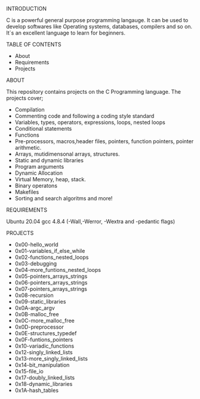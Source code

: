 INTRODUCTION

C is a powerful general purpose programming langauge. It can be used to develop softwares like Operating systems, databases, compilers and so on. It`s an excellent language to learn for beginners.

TABLE OF CONTENTS

- About
- Requirements
- Projects

ABOUT

This repository contains projects on the C Programming language. The projects cover;
- Compilation
- Commenting code and following a coding style standard
- Variables, types, operators, expressions, loops, nested loops
- Conditional statements
- Functions
- Pre-processors, macros,header files, pointers, function pointers, pointer arithmetic.
- Arrays, mutidimensonal arrays, structures.
- Static and dynamic libraries
- Program arguments
- Dynamic Allocation
- Virtual Memory, heap, stack.
- Binary operatons
- Makefiles
- Sorting and search algoritms and more!

REQUIREMENTS

Ubuntu 20.04
gcc 4.8.4 (-Wall,-Werror, -Wextra and -pedantic flags)

PROJECTS
- 0x00-hello_world
- 0x01-variables_if_else_while
- 0x02-functions_nested_loops
- 0x03-debugging
- 0x04-more_funtions_nested_loops
- 0x05-pointers_arrays_strings
- 0x06-pointers_arrays_strings
- 0x07-pointers_arrays_strings
- 0x08-recursion
- 0x09-static_libraries
- 0x0A-argc_argv
- 0x0B-malloc_free
- 0x0C-more_malloc_free
- 0x0D-preprocessor
- 0x0E-structures_typedef
- 0x0F-funtions_pointers
- 0x10-variadic_functions
- 0x12-singly_linked_lists
- 0x13-more_singly_linked_lists
- 0x14-bit_manipulation
- 0x15-file_io
- 0x17-doubly_linked_lists
- 0x18-dynamic_libraries
- 0x1A-hash_tables
